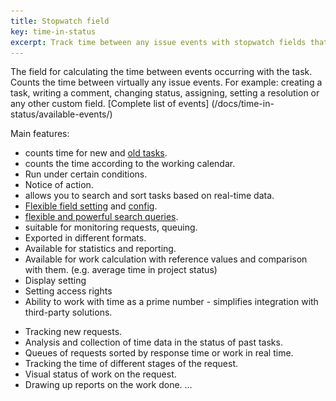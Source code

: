 ```yaml
---
title: Stopwatch field
key: time-in-status
excerpt: Track time between any issue events with stopwatch fields that support working calendars, real-time searches, flexible configurations, and comprehensive reporting capabilities.
---
```



The field for calculating the time between events occurring with the task.
Counts the time between virtually any issue events.
For example: creating a task, writing a comment, changing status, assigning, setting a resolution or any other custom field.
[Complete list of events] (/docs/time-in-status/available-events/)



Main features:
* counts time for new and [old tasks](/docs/time-in-status/restore-by-history/).
* counts the time according to the working calendar.
* Run under certain conditions.
* Notice of action.
* allows you to search and sort tasks based on real-time data.
* [Flexible field setting](/docs/time-in-status/stopwatch-field-settings/) and [config](/docs/time-in-status/stopwatch-configs/).
* [flexible and powerful search queries](/docs/time-in-status/stopwatch-field-jql/).
* suitable for monitoring requests, queuing.
* Exported in different formats.
* Available for statistics and reporting.
* Available for work calculation with reference values and comparison with them. (e.g. average time in project status)
* Display setting
* Setting access rights
* Ability to work with time as a prime number - simplifies integration with third-party solutions.

[comment]: <> (TODO <a href="/uploads/time-in-status/overview/fields-example-2.png"><img src="/uploads/time-in-status/overview/fields-example-2.png" style="width:100%;"></a>)

* Tracking new requests.
* Analysis and collection of time data in the status of past tasks.
* Queues of requests sorted by response time or work in real time.
* Tracking the time of different stages of the request.
* Visual status of work on the request.
* Drawing up reports on the work done.
  ...